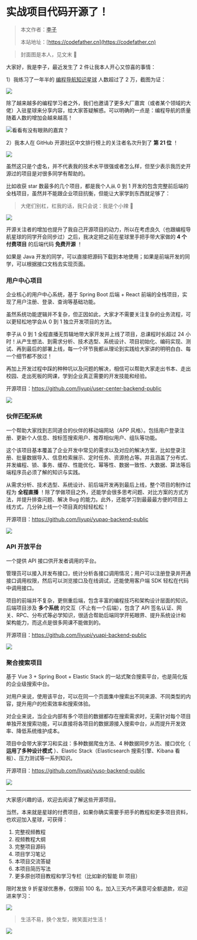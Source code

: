 # 实战项目代码开源了！

> 本文作者：[李子](https://yuyuanweb.feishu.cn/wiki/Abldw5WkjidySxkKxU2cQdAtnah)
>
> 本站地址：[https://codefather.cn](https://codefather.cn)

> 封面图是本人，见文末 🐶

大家好，我是李子，最近发生了 2 件让我本人开心又惊喜的事情：

1）我练习了一年半的 [编程导航知识星球](https://mp.weixin.qq.com/s?__biz=MzI1NDczNTAwMA==&mid=2247539132&idx=2&sn=45af016dee0c03491750f76ba8fdbd25&chksm=e9c2be4bdeb5375d3253155b4053263109a631620b7cb9074e2fe1b4a5b1604ef92c522b606e&token=292259508&lang=zh_CN&scene=21#wechat_redirect) 人数超过了 2 万，截图为证：

![](https://pic.yupi.icu/5563/202311081432482.png)

除了越来越多的编程学习者之外，我们也邀请了更多大厂嘉宾（或者某个领域的大佬）入驻星球来分享内容，给大家答疑解惑。可以明确的一点是：编程导航的质量随着人数的增加会越来越高！

![](https://pic.yupi.icu/5563/202311081432519.png)看看有没有眼熟的嘉宾？

2）我本人在 GitHub 开源社区中文排行榜上的关注者名次升到了 **第 21 位** ！

![](https://pic.yupi.icu/5563/202311081432466.png)

虽然这只是个虚名，并不代表我的技术水平很强或者怎么样，但至少表示我历史开源过的项目是对很多同学有帮助的。

比如收获 star 数最多的几个项目，都是我个人从 0 到 1 开发的包含完整前后端的全栈项目，虽然并不能跟企业项目抗衡，但能让大家学到东西就足够了：

> 大佬们别杠，杠我的话，我只会说：我是个小辣 🐔

![](https://pic.yupi.icu/5563/202311081432403.png)

开源关注者的增加也提升了我自己开源项目的动力，所以在考虑良久（也跟编程导航星球的同学开会同步过）之后，我决定把之前在星球里手把手带大家做的 **4 个付费项目** 的后端代码 **免费开源** ！

如果是 Java 开发的同学，可以直接把源码下载到本地使用；如果是前端开发的同学，可以根据接口文档去实现页面。

### 用户中心项目

企业核心的用户中心系统，基于 Spring Boot 后端 + React 前端的全栈项目，实现了用户注册、登录、查询等基础功能。

虽然系统功能逻辑并不复杂，但正因如此，大家才不需要关注复杂的业务流程，可以更轻松地学会从 0 到 1 独立开发项目的方法。

李子从 0 到 1 全程直播无剪辑地带大家开发并上线了项目，总课程时长超过 24 小时！从产生想法、到需求分析、技术选型、系统设计、项目初始化、编码实现、测试、再到最后的部署上线，每一个环节我都从理论到实践给大家讲的明明白白、每一个细节都不放过！

再加上开发过程中踩的种种坑以及问题的解决，相信可以帮助大家走出书本、走出校园、走出死板的网课，学到企业真正需要的开发技能和经验。

开源项目：https://github.com/liyupi/user-center-backend-public

![](https://pic.yupi.icu/5563/202311081432366.png)

### 伙伴匹配系统

一个帮助大家找到志同道合的伙伴的移动端网站（APP 风格）。包括用户登录注册、更新个人信息、按标签搜索用户、推荐相似用户、组队等功能。

这个该项目基本覆盖了企业开发中常见的需求以及对应的解决方案，比如登录注册、批量数据导入、信息检索展示、定时任务、资源抢占等。并且涵盖了分布式、并发编程、锁、事务、缓存、性能优化、幂等性、数据一致性、大数据、算法等后端程序员必须了解的知识与实践。

从需求分析、技术选型、系统设计、前后端开发再到最后上线，整个项目的制作过程为 **全程直播** ！除了学做项目之外，还能学会很多思考问题、对比方案的方式方法，并提升排查问题、解决 Bug 的能力。此外，还能学习到最最最方便的项目上线方式，几分钟上线一个项目真的轻轻松松！

开源项目：https://github.com/liyupi/yupao-backend-public

![](https://pic.yupi.icu/5563/202311081432581.png)

### API 开放平台

一个提供 API 接口供开发者调用的平台。

管理员可以接入并发布接口，统计分析各接口调用情况；用户可以注册登录并开通接口调用权限，然后可以浏览接口及在线调试，还能使用客户端 SDK 轻松在代码中调用接口。

项目的前端并不复杂，更侧重后端，包含丰富的编程技巧和架构设计层面的知识。后端项目涉及 **多个系统** 的交互（不止有一个后端），包含了 API 签名认证、网关、RPC、分布式等必学知识，很适合帮助后端同学开拓眼界、提升系统设计和架构能力，而这点是很多网课不能做到的。

开源项目：https://github.com/liyupi/yuapi-backend-public

![](https://pic.yupi.icu/5563/202311081432986.png)

### 聚合搜索项目

基于 Vue 3 + Spring Boot + Elastic Stack 的一站式聚合搜索平台，也是简化版的企业级搜索中台。

对用户来说，使用该平台，可以在同一个页面集中搜索出不同来源、不同类型的内容，提升用户的检索效率和搜索体验。

对企业来说，当企业内部有多个项目的数据都存在搜索需求时，无需针对每个项目单独开发搜索功能，可以直接将各项目的数据源接入搜索中台，从而提升开发效率、降低系统维护成本。

项目中会带大家学习和实战：多种数据爬虫方法、4 种数据同步方法、接口优化（ **运用了多种设计模式** ）、Elastic Stack（Elasticsearch 搜索引擎、Kibana 看板）、压力测试等一系列知识。

开源项目：https://github.com/liyupi/yuso-backend-public

![](https://pic.yupi.icu/5563/202311081432312.png)

------

大家感兴趣的话，欢迎去阅读了解这些开源项目。

当然，本来就是星球的付费项目，如果你确实需要手把手的教程和更多项目资料，也欢迎加入星球，可获得：

1. 完整视频教程
2. 视频教程大纲
3. 完整项目源码
4. 项目学习笔记
5. 本项目交流答疑
6. 本项目简历写法
7. 更多原创项目教程和学习专栏（比如新的智能 BI 项目）

限时发放 9 折星球优惠券，仅限前 100 名，加入三天内不满意可全额退款，欢迎进来学习：

![](https://pic.yupi.icu/5563/202311081432373.png)

> 生活不易，换个发型，微笑面对生活！

![](https://pic.yupi.icu/5563/202311081432347.jpeg)